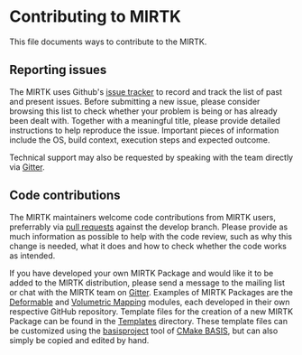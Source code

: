 # Contributing to MIRTK

This file documents ways to contribute to the MIRTK.

## Reporting issues

The MIRTK uses Github's [issue tracker](https://github.com/BioMedIA/MIRTK/issues?state=open)
to record and track the list of past and present issues. Before submitting a new issue,
please consider browsing this list to check whether your problem is being or has already
been dealt with. Together with a meaningful title, please provide detailed instructions to
help reproduce the issue. Important pieces of information include the OS, build context,
execution steps and expected outcome. 

Technical support may also be requested by speaking with the team directly via
[Gitter](https://gitter.im/BioMedIA/MIRTK). 

## Code contributions

The MIRTK maintainers welcome code contributions from MIRTK users, preferrably via
[pull requests](https://github.com/BioMedIA/MIRTK/pulls) against the develop branch.
Please provide as much information as possible to help with the code review, such as why
this change is needed, what it does and how to check whether the code works as intended.

If you have developed your own MIRTK Package and would like it to be added to the MIRTK
distribution, please send a message to the mailing list or chat with the MIRTK team
on [Gitter](https://gitter.im/BioMedIA/MIRTK). Examples of MIRTK Packages
are the [Deformable](https://github.com/MIRTK/Deformable) and
[Volumetric Mapping](https://github.com/MIRTK/VolumetricMapping) modules,
each developed in their own respective GitHub repository. Template files for the creation
of a new MIRTK Package can be found in the [Templates](Templates/mirtk-module) directory.
These template files can be customized using the
[basisproject](http://opensource.andreasschuh.com/cmake-basis/howto/use-and-customize-templates.html#use-a-template)
tool of [CMake BASIS](http://opensource.andreasschuh.com/cmake-basis/),
but can also simply be copied and edited by hand.
